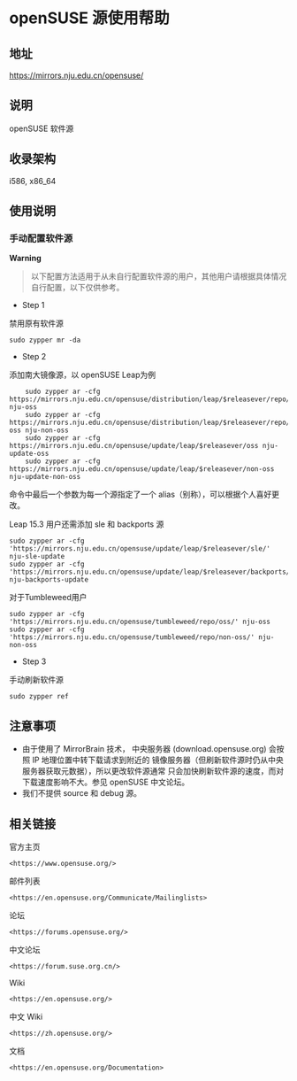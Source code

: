 # openSUSE 源使用帮助

## 地址

<https://mirrors.nju.edu.cn/opensuse/>

## 说明

openSUSE 软件源

## 收录架构

i586, x86_64

## 使用说明

### 手动配置软件源

**Warning**
> 以下配置方法适用于从未自行配置软件源的用户，其他用户请根据具体情况自行配置，以下仅供参考。

* Step 1

禁用原有软件源

    sudo zypper mr -da

* Step 2

添加南大镜像源，以 openSUSE Leap为例
```
    sudo zypper ar -cfg https://mirrors.nju.edu.cn/opensuse/distribution/leap/$releasever/repo/oss nju-oss
    sudo zypper ar -cfg https://mirrors.nju.edu.cn/opensuse/distribution/leap/$releasever/repo/non-oss nju-non-oss
    sudo zypper ar -cfg https://mirrors.nju.edu.cn/opensuse/update/leap/$releasever/oss nju-update-oss
    sudo zypper ar -cfg https://mirrors.nju.edu.cn/opensuse/update/leap/$releasever/non-oss nju-update-non-oss
```
命令中最后一个参数为每一个源指定了一个 alias（别称），可以根据个人喜好更改。

Leap 15.3 用户还需添加 sle 和 backports 源

```
sudo zypper ar -cfg 'https://mirrors.nju.edu.cn/opensuse/update/leap/$releasever/sle/' nju-sle-update
sudo zypper ar -cfg 'https://mirrors.nju.edu.cn/opensuse/update/leap/$releasever/backports/' nju-backports-update
```

对于Tumbleweed用户

```
sudo zypper ar -cfg 'https://mirrors.nju.edu.cn/opensuse/tumbleweed/repo/oss/' nju-oss
sudo zypper ar -cfg 'https://mirrors.nju.edu.cn/opensuse/tumbleweed/repo/non-oss/' nju-non-oss
```
* Step 3

手动刷新软件源

    sudo zypper ref


## 注意事项

-   由于使用了 MirrorBrain 技术， 中央服务器 (download.opensuse.org)
    会按照 IP 地理位置中转下载请求到附近的
    镜像服务器（但刷新软件源时仍从中央服务器获取元数据），所以更改软件源通常
    只会加快刷新软件源的速度，而对下载速度影响不大。参见 openSUSE
    中文论坛。
-   我们不提供 source 和 debug 源。

## 相关链接

官方主页

    <https://www.opensuse.org/>

邮件列表

    <https://en.opensuse.org/Communicate/Mailinglists>

论坛

    <https://forums.opensuse.org/>

中文论坛

    <https://forum.suse.org.cn/>

Wiki

    <https://en.opensuse.org/>

中文 Wiki

    <https://zh.opensuse.org/>

文档

    <https://en.opensuse.org/Documentation>
